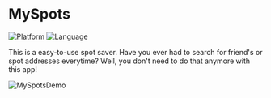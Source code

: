# MySpots

[![Platform](http://img.shields.io/badge/platform-ios-blue.svg?style=flat)](https://developer.apple.com/iphone/index.action)
[![Language](http://img.shields.io/badge/language-swift-brightgreen.svg?style=flat)](https://developer.apple.com/swift)

This is a easy-to-use spot saver. Have you ever had to search for friend's or spot addresses everytime? Well, you don't need to do that anymore with this app!

![MySpotsDemo](https://github.com/Saayaman/ImageStorage/blob/master/MySpots.gif)
